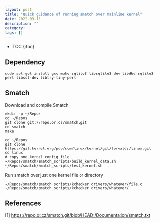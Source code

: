 ```yaml
---
layout: post
title: "Quick guidance of running smatch over mainline kernel"
date: 2022-03-16
description: ""
category: 
tags: []
---
```

* TOC
{:toc}


## Dependency

```
sudo apt-get install gcc make sqlite3 libsqlite3-dev libdbd-sqlite3-perl libssl-dev libtry-tiny-perl
```

## Smatch

Download and compile Smatch
```
mkdir -p ~/Repos
cd ~/Repos
git clone git://repo.or.cz/smatch.git
cd smatch
make
```

```
cd ~/Repos
git clone https://git.kernel.org/pub/scm/linux/kernel/git/torvalds/linux.git
cd linux
# copy one kernel config file
~/Repos/smatch/smatch_scripts/build_kernel_data.sh
~/Repos/smatch/smatch_scripts/test_kernel.sh
```

Run smatch over just one kernel file or directory
```
~/Repos/smatch/smatch_scripts/kchecker drivers/whatever/file.c
~/Repos/smatch/smatch_scripts/kchecker drivers/whatever/

```

## References

[1] <https://repo.or.cz/smatch.git/blob/HEAD:/Documentation/smatch.txt>

